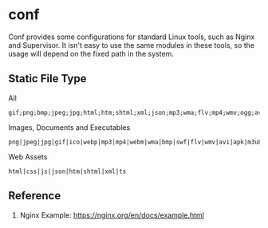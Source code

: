 # conf

Conf provides some configurations for standard Linux tools, such as Nginx and Supervisor. It isn't easy to use the same modules in these tools, so the usage will depend on the fixed path in the system.

## Static File Type

All

```
gif;png;bmp;jpeg;jpg;html;htm;shtml;xml;json;mp3;wma;flv;mp4;wmv;ogg;avi;doc;docx;xls;xlsx;ppt;pptx;txt;pdf;zip;exe;tat;ico;css;js;swf;apk;m3u8;ts
```

Images, Documents and Executables 

```
png|jpeg|jpg|gif|ico|webp|mp3|mp4|webm|wma|bmp|swf|flv|wmv|avi|apk|m3u8|doc|docx|xls|xlsx|ppt|pptx|txt|pdf|zip|exe
```

Web Assets

```
html|css|js|json|htm|shtml|xml|ts
```

## Reference

1. Nginx Example: https://nginx.org/en/docs/example.html
